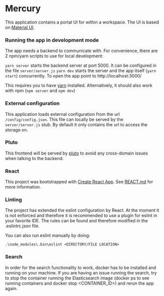 # Mercury
This application contains a portal UI for within a workspace. The UI is based on [Material UI](https://material-ui.com/).

### Running the app in development mode
The app needs a backend to communicate with. For convenience, there are 2 npm/yarn scripts to use for local development:

`yarn server` starts the backend server at port 5000. It can be configured in the file `server/server.js`
`yarn dev` starts the server and the app itself (`yarn start`) concurrently. To open the app point to http://localhost:3000/

This requires you to have [yarn](https://yarnpkg.com/lang/en/) installed. Alternatively, it should also
work with npm (`npm server` and `npm dev`)

### External configuration
This application loads external configuration from the url `/config/config.json`. This file can locally be 
served by the `server/server.js` stub. By default it only contains the url to access the storage on.

### Pluto
This frontend will be served by [pluto](https://github.com/fairspace/pluto) to avoid any cross-domain issues when talking to the backend.

### React
This project was bootstrapped with [Create React App](https://github.com/facebookincubator/create-react-app). See [REACT.md](REACT.md) for more information.

### Linting
The project has extended the eslint configuration by React. At the moment it is not enforced and therefore it is recommended to use a plugin for eslint in your favorite IDE. The rules can be found and therefore modified in the .eslintrc.json file.

You can also run eslint manually by doing:
```
.\node_modules\.bin\eslint <DIRECTORY/FILE LOCATION>
```

### Search
In order for the search functionality to work, docker has to be installed and running on your machine. If you are having an issue running the search, try to stop the container running the Elasticsearch image (docker ps to see running containers and docker stop <CONTAINER_ID>) and rerun the app again.
